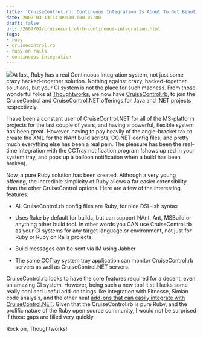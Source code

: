 ```yaml
---
title: 'CruiseControl.rb: Continuous Integration Is About To Get Beautiful'
date: 2007-03-13T14:09:00.000-07:00
draft: false
url: /2007/03/cruisecontrolrb-continuous-integration.html
tags: 
- ruby
- cruisecontrol.rb
- ruby on rails
- continuous integration
---
```


[![](http://cruisecontrolrb.thoughtworks.com/images/cruise_logo_large.png)](http://cruisecontrolrb.thoughtworks.com/images/cruise_logo_large.png)At last, Ruby has a real Continuous Integration system, not just some crazy hacked-together solution. Nothing against crazy, hacked-together solutions, but your CI system is not the place for such madness. From those wonderful folks at [Thoughtworks](http://www.thoughtworks.com), we now have [CruiseControl.rb](http://cruisecontrolrb.thoughtworks.com), to join the CruiseControl and CruiseControl.NET offerings for Java and .NET projects respectively.  
  
I have been a constant user of CruiseControl.NET for all of the MS-platform projects for the last couple of years, and having a powerful, flexible system has been great. However, having to pay heavily of the angle-bracket tax to create the XML for the NAnt build scripts, CC.NET config files, and pretty much everything else has been a real pain. The pleasure has been the real-time integration with the CCTray notification program (shows up red in your system tray, and pops up a balloon notification when a build has been broken).  
  
Now, a pure Ruby solution has been created. Although a very young offering, the incredible simplicity of Ruby allows a far easier extensibility than the other CruiseControl options. Here are a few of the interesting features:  
  

  
*   All CruiseControl.rb config files are Ruby, for nice DSL-ish syntax
  
*   Uses Rake by default for builds, but can support NAnt, Ant, MSBuild or anything other build tool. In other words you CAN use CruiseControl.rb as your CI systems for any target language or environment, not just for Ruby or Ruby on Rails projects.
  
*   Build messages can be sent via IM using Jabber
  
*   The same CCTray system tray application can monitor CruiseControl.rb servers as well as CruiseControl.NET servers.
  

  
  
CruiseControl.rb looks to have the core features required for a decent, even an amazing CI system. However, being such a new tool it still lacks some really cool and useful add-on things like integration with Fitnesse, Simian code analysis, and the other neat [add-ons that can easily integrate with CruiseControl.NET](http://confluence.public.thoughtworks.org/display/CCNET/Using+CruiseControl.NET+with+other+applications). Given that the CruiseControl.rb is pure Ruby, and the prolific nature of the Ruby open source community, I would not be surprised if those gaps are filled very quickly.  
  
Rock on, Thoughtworks!
